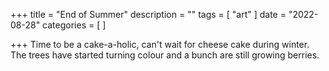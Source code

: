 +++
title = "End of Summer"
description = ""
tags = [
 "art"
]
date = "2022-08-28"
categories = [
]

+++
Time to be a cake-a-holic, can't wait for cheese cake during winter. The trees have started turning colour and a bunch are still growing berries. 
